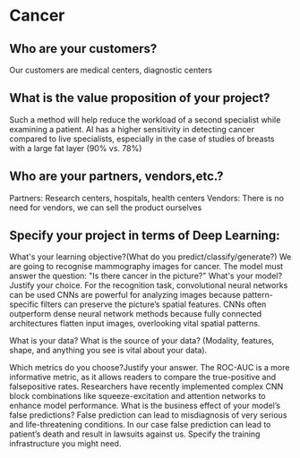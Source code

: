 # Cancer
## Who are your customers?
Our customers are medical centers, diagnostic centers 
## What is the value proposition of your project?
Such a method will help reduce the workload of a second specialist while examining a patient. AI has a higher sensitivity in detecting cancer compared to live specialists, especially in the case of studies of breasts with a large fat layer (90% vs. 78%)
## Who are your partners, vendors,etc.?
Partners: Research centers, hospitals, health centers
Vendors: There is no need for vendors, we can sell the product ourselves
## Specify your project in terms of Deep Learning:
What's your learning objective?(What do you predict/classify/generate?)
We are going to recognise mammography images for cancer. The model must answer the question: "Is there cancer in the picture?"
What's your model? Justify your choice.
For the recognition task, convolutional neural networks can be used
CNNs are powerful for analyzing images because pattern-specific 
filters can preserve the picture’s spatial features. CNNs often outperform dense neural network methods because fully connected architectures flatten input images, overlooking vital spatial patterns. 

What is your data? What is the source of your data? (Modality, features, shape, and anything you see is vital about your data).

Which metrics do you choose?Justify your answer.
The ROC-AUC is a more informative 
metric, as it allows readers to compare the true-positive and falsepositive rates. Researchers have recently implemented complex CNN block combinations like squeeze-excitation and attention networks to enhance model performance.
What is the business effect of your model’s false predictions?
False prediction can lead to misdiagnosis of very serious and life-threatening conditions. In our case false prediction can lead to patient’s death and result in lawsuits against us. 
Specify the training infrastructure you might need.

